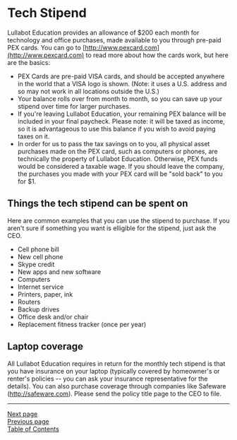 # Tech Stipend

Lullabot Education provides an allowance of $200 each month for technology and office purchases, made available to you through pre-paid PEX cards. You can go to [http://www.pexcard.com](http://www.pexcard.com) to read more about how the cards work, but here are the basics:

- PEX Cards are pre-paid VISA cards, and should be accepted anywhere in the world that a VISA logo is shown. (Note: it uses a U.S. address and so may not work in all locations outside the U.S.)
- Your balance rolls over from month to month, so you can save up your stipend over time for larger purchases.
- If you're leaving Lullabot Education, your remaining PEX balance will be included in your final paycheck. Please note: it will be taxed as income, so it is advantageous to use this balance if you wish to avoid paying taxes on it.
- In order for us to pass the tax savings on to you, all physical asset purchases made on the PEX card, such as computers or phones, are technically the property of Lullabot Education. Otherwise, PEX funds would be considered a taxable wage. If you should leave the company, the purchases you made with your PEX card will be "sold back" to you for $1.

## Things the tech stipend can be spent on
Here are common examples that you can use the stipend to purchase. If you aren't sure if something you want is elligible for the stipend, just ask the CEO.

- Cell phone bill
- New cell phone
- Skype credit
- New apps and new software
- Computers
- Internet service
- Printers, paper, ink
- Routers
- Backup drives
- Office desk and/or chair
- Replacement fitness tracker (once per year)

## Laptop coverage
All Lullabot Education requires in return for the monthly tech stipend is that you have insurance on your laptop (typically covered by homeowner's or renter's policies -- you can ask your insurance representative for the details). You can also purchase coverage through companies like Safeware (http://safeware.com). Please send the policy title page to the CEO to file.

---
[Next page](06education.md)  
[Previous page](04retirement.md)  
[Table of Contents](../README.md#table-of-contents)